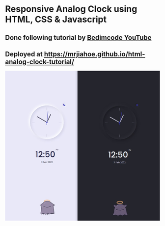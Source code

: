 # Responsive Analog Clock using HTML, CSS & Javascript

## Done following tutorial by [Bedimcode YouTube](https://www.youtube.com/watch?v=H4-lcB3dr-Q)
## Deployed at https://mrjiahoe.github.io/html-analog-clock-tutorial/

<div style="text-align:center">
<img src="assets/images/analog-clock-screenshot.jpg" alt="project screenshot">
</div>
